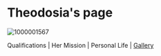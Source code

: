 # Theodosia's page

![1000001567](https://user-images.githubusercontent.com/122947311/226085581-ab7cd70c-7532-40a8-b9af-499c61a91ab7.jpg)

Qualifications | Her Mission | Personal Life | [Gallery](Gallery.md)
